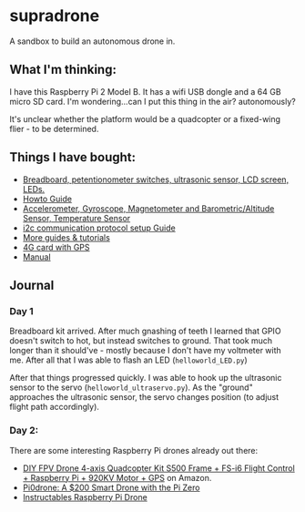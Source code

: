 # supradrone
A sandbox to build an autonomous drone in.


## What I'm thinking:
I have this Raspberry Pi 2 Model B.  It has a wifi USB dongle and a 64 GB micro SD card.  I'm wondering...can I put this thing in the air? autonomously?

It's unclear whether the platform would be a quadcopter or a fixed-wing flier - to be determined.

## Things I have bought:
* [Breadboard, petentionometer switches, ultrasonic sensor, LCD screen, LEDs.](https://www.amazon.com/gp/product/B06W54L7B5)
 * [Howto Guide](https://github.com/Freenove/Freenove_Ultimate_Starter_Kit_for_Raspberry_Pi)
* [Accelerometer, Gyroscope, Magnetometer and Barometric/Altitude Sensor, Temperature Sensor](https://www.amazon.com/gp/product/B072MN8ZRC)
 * [i2c communication protocol setup Guide](https://ozzmaker.com/i2c/)
 * [More guides & tutorials](https://ozzmaker.com/product/berryimu-accelerometer-gyroscope-magnetometer-barometricaltitude-sensor/)
* [4G card with GPS](https://www.amazon.com/gp/product/B07PLXNVGZ)
 * [Manual](https://www.waveshare.com/w/upload/6/6d/SIM7600E-H-4G-HAT-Manual-EN.pdf)


## Journal
### Day 1
Breadboard kit arrived.  After much gnashing of teeth I learned that GPIO doesn't switch to hot, but instead switches to ground.  That took much longer than it should've - mostly because I don't have my voltmeter with me.  After all that I was able to flash an LED (```helloworld_LED.py```)

After that things progressed quickly.  I was able to hook up the ultrasonic sensor to the servo (```helloworld_ultraservo.py```).  As the "ground" approaches the ultrasonic sensor, the servo changes position (to adjust flight path accordingly).


### Day 2:
There are some interesting Raspberry Pi drones already out there:
* [DIY FPV Drone 4-axis Quadcopter Kit S500 Frame + FS-i6 Flight Control + Raspberry Pi + 920KV Motor + GPS](https://www.amazon.com/4-axis-Quadcopter-Flight-Control-Raspberry/dp/B07R7DLQGK) on Amazon.
* [Pi0drone: A $200 Smart Drone with the Pi Zero](https://www.hackster.io/12590/pi0drone-a-200-smart-drone-with-the-pi-zero-4fec08)
* [Instructables Raspberry Pi Drone](https://www.instructables.com/id/The-Drone-Pi/)
